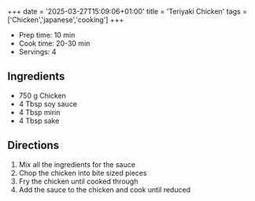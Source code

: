 +++
date = '2025-03-27T15:09:06+01:00'
title = 'Teriyaki Chicken'
tags = ['Chicken','japanese','cooking']
+++

- Prep time: 10 min
- Cook time: 20-30 min
- Servings: 4

## Ingredients
- 750 g Chicken
- 4 Tbsp soy sauce
- 4 Tbsp mirin 
- 4 Tbsp sake

## Directions
1. Mix all the ingredients for the sauce
2. Chop the chicken into bite sized pieces 
3. Fry the chicken until cooked through
4. Add the sauce to the chicken and cook until reduced 
